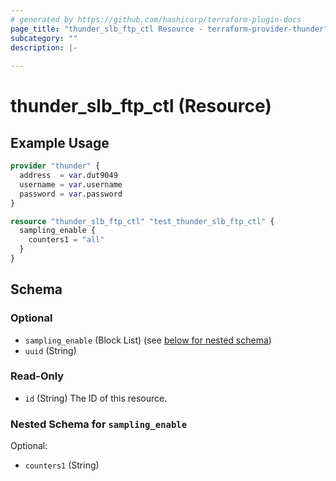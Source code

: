 ```yaml
---
# generated by https://github.com/hashicorp/terraform-plugin-docs
page_title: "thunder_slb_ftp_ctl Resource - terraform-provider-thunder"
subcategory: ""
description: |-
  
---
```


# thunder_slb_ftp_ctl (Resource)



## Example Usage

```terraform
provider "thunder" {
  address  = var.dut9049
  username = var.username
  password = var.password
}

resource "thunder_slb_ftp_ctl" "test_thunder_slb_ftp_ctl" {
  sampling_enable {
    counters1 = "all"
  }
}
```

<!-- schema generated by tfplugindocs -->
## Schema

### Optional

- `sampling_enable` (Block List) (see [below for nested schema](#nestedblock--sampling_enable))
- `uuid` (String)

### Read-Only

- `id` (String) The ID of this resource.

<a id="nestedblock--sampling_enable"></a>
### Nested Schema for `sampling_enable`

Optional:

- `counters1` (String)



